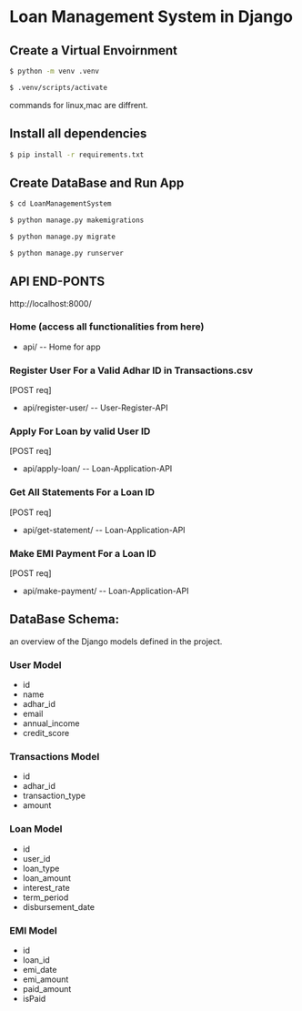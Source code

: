 # Loan Management System in Django 
 

## Create a Virtual Envoirnment  

```sh
$ python -m venv .venv
```
```sh
$ .venv/scripts/activate
```  
commands for linux,mac are diffrent. 

## Install all dependencies
```sh
$ pip install -r requirements.txt
```

## Create DataBase  and Run App

```sh
$ cd LoanManagementSystem
```
```sh
$ python manage.py makemigrations
```
```sh
$ python manage.py migrate 
```
```sh
$ python manage.py runserver
```
  
## API END-PONTS  
  
http://localhost:8000/

### Home  (access all functionalities from here)   
-  api/ -- Home for app  
  
### Register User For a Valid Adhar ID in Transactions.csv  
[POST req]
-  api/register-user/ -- User-Register-API  

### Apply For Loan by valid User ID
[POST req]
-  api/apply-loan/ -- Loan-Application-API   

### Get All Statements For a Loan ID  
[POST req]
-  api/get-statement/ -- Loan-Application-API   

### Make EMI Payment For a Loan ID  
[POST req]
-  api/make-payment/ -- Loan-Application-API    
  



## DataBase Schema:

an overview of the Django models defined in the project.

### User Model

- id
- name
- adhar_id
- email
- annual_income
- credit_score

### Transactions Model

- id
- adhar_id
- transaction_type
- amount

### Loan Model

- id
- user_id
- loan_type
- loan_amount
- interest_rate
- term_period
- disbursement_date

### EMI Model

- id
- loan_id
- emi_date
- emi_amount
- paid_amount
- isPaid
